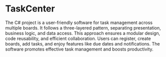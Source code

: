 # TaskCenter

The C# project is a user-friendly software for task management across multiple boards. It follows a three-layered pattern, separating presentation, business logic, and data access. This approach ensures a modular design, code reusability, and efficient collaboration. Users can register, create boards, add tasks, and enjoy features like due dates and notifications. The software promotes effective task management and boosts productivity.
